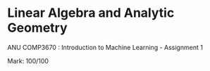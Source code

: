 # Linear Algebra and Analytic Geometry
ANU COMP3670 : Introduction to Machine Learning - Assignment 1

Mark: 100/100
